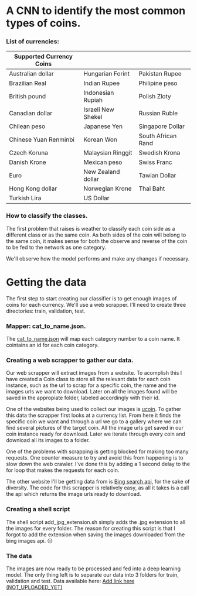 # A CNN to identify the most common types of coins.

### List of currencies:
| Supported Currency Coins |  | |
| --- | --- | --- |
| Australian dollar      | Hungarian Forint         | Pakistan Rupee     |
| Brazilian Real         | Indian Rupee             | Philipine peso     |
| British pound          | Indonesian Rupiah        | Polish Zloty       |
| Canadian dollar        | Israeli New Shekel       | Russian Ruble      |
| Chilean peso           | Japanese Yen             | Singapore Dollar   |
| Chinese Yuan Renminbi  | Korean Won               | South African Rand |
| Czech Koruna           | Malaysian Ringgit        | Swedish Krona      |
| Danish Krone           | Mexican peso             | Swiss Franc        |
| Euro                   | New Zealand dollar       | Tawian Dollar      |
| Hong Kong dollar       | Norwegian Krone          | Thai Baht          |
| Turkish Lira           | US Dollar                |                    |


### How to classify the classes.

The first problem that raises is weather to classify each coin side as a different class or as the same coin. As both sides of the coin will belong to the same coin, it makes sense for both the observe and reverse of the coin to be fed to the network as one category.

We'll observe how the model performs and make any changes if necessary.

# Getting the data
The first step to start creating our classifier is to get enough images of coins for each currency. We'll use a web scrapper. I'll need to create three directories: train, validation, test.

### Mapper: cat_to_name.json.

The [cat_to_name.json](https://github.com/wanderdust/coin-cnn/blob/master/cat_to_name.json) will map each category number to a coin name. It cointains an id for each coin category.

### Creating a web scrapper to gather our data.

Our web scrapper will extract images from a website. To acomplish this I have created a Coin class to store all the relevant data for each coin instance, such as the url to scrap for a specific coin, the name and the images urls we want to download. Later on all the images found will be saved in the appropiate folder, labeled accordingly with their id.

One of the websites being used to collect our images is [ucoin](https://en.ucoin.net/). To gather this data the scrapper first looks at a currency list. From here it finds the specific coin we want and through a url we go to a gallery where we can find several pictures of the target coin. All the image urls get saved in our coin instance ready for download. Later we iterate through every coin and download all its images to a folder. 

One of the problems with scrapping is getting blocked for making too many requests. One counter measure to try and avoid this from happening is to slow down the web crawler. I've done this by adding a 1 second delay to the for loop that makes the requests for each coin.

The other website I'll be getting data from is [Bing search api](https://api.cognitive.microsoft.com/bing/v7.0/images/search), for the sake of diversity. The code for this scrapper is relatively easy, as all it takes is a call the api which returns the image urls ready to download.

### Creating a shell script

The shell script add_jpg_extension.sh simply adds the .jpg extension to all the images for every folder. The reason for creating this script is that I forgot to add the extension when saving the images downloaded from the bing images api. :expressionless:

### The data

The images are now ready to be processed and fed into a deep learning model. The only thing left is to separate our data into 3 folders for train, validation and test. Data available here: [Add link here (NOT_UPLOADED_YET)](https://github.com/wanderdust/coin-cnn)